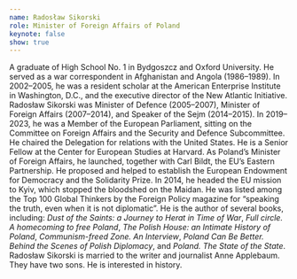 ```yaml
---
name: Radosław Sikorski
role: Minister of Foreign Affairs of Poland
keynote: false
show: true
---
```


A graduate of High School No. 1 in Bydgoszcz and Oxford University.
He served as a war correspondent in Afghanistan and Angola (1986–1989). In 2002–2005, he was a resident scholar at the American Enterprise Institute in Washington, D.C., and the executive director of the New Atlantic Initiative.
Radosław Sikorski was Minister of Defence (2005–2007), Minister of Foreign Affairs (2007–2014), and Speaker of the Sejm (2014–2015). In 2019–2023, he was a Member of the European Parliament, sitting on the Committee on Foreign Affairs and the Security and Defence Subcommittee. He chaired the Delegation for relations with the United States.
He is a Senior Fellow at the Center for European Studies at Harvard.
As Poland’s Minister of Foreign Affairs, he launched, together with Carl Bildt, the EU’s Eastern Partnership. He proposed and helped to establish the European Endowment for Democracy and the Solidarity Prize.
In 2014, he headed the EU mission to Kyiv, which stopped the bloodshed on the Maidan.
He was listed among the Top 100 Global Thinkers by the Foreign Policy magazine for “speaking the truth, even when it is not diplomatic”.
He is the author of several books, including: _Dust of the Saints: a Journey to Herat in Time of War_, _Full circle. A homecoming to free Poland_, _The Polish House: an Intimate History of Poland_, _Communism-freed Zone. An Interview_, _Poland Can Be Better. Behind the Scenes of Polish Diplomacy_, and _Poland. The State of the State_.
Radosław Sikorski is married to the writer and journalist Anne Applebaum. They have two sons. He is interested in history.